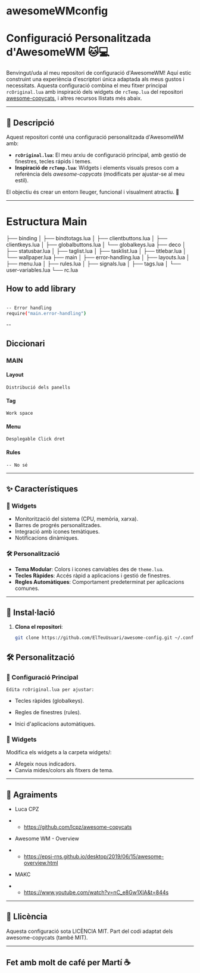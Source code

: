 # awesomeWMconfig

# Configuració Personalitzada d'AwesomeWM 🐱💻

Benvingut/uda al meu repositori de configuració d'AwesomeWM! Aquí estic construint una experiència d'escriptori única adaptada als meus gustos i necessitats. Aquesta configuració combina el meu fitxer principal `rcOriginal.lua` amb inspiració dels widgets de `rcTemp.lua` del repositori [awesome-copycats](https://github.com/lcpz/awesome-copycats), i altres recursos llistats més abaix.

---

## 📌 Descripció

Aquest repositori conté una configuració personalitzada d'AwesomeWM amb:
- **`rcOriginal.lua`**: El meu arxiu de configuració principal, amb gestió de finestres, tecles rápids i temes.
- **Inspiració de `rcTemp.lua`**: Widgets i elements visuals presos com a referència dels *awesome-copycats* (modificats per ajustar-se al meu estil).

El objectiu és crear un entorn lleuger, funcional i visualment atractiu. 🎨

---

# Estructura Main

├── binding
│   ├── bindtotags.lua
│   ├── clientbuttons.lua
│   ├── clientkeys.lua
│   ├── globalbuttons.lua
│   └── globalkeys.lua
├── deco
│   ├── statusbar.lua
│   ├── taglist.lua
│   ├── tasklist.lua
│   ├── titlebar.lua
│   └── wallpaper.lua
├── main
│   ├── error-handling.lua
│   ├── layouts.lua
│   ├── menu.lua
│   ├── rules.lua
│   ├── signals.lua
│   ├── tags.lua
│   └── user-variables.lua
└── rc.lua

## How to add library

```bash

-- Error handling
require("main.error-handling")
```
--
## Diccionari
### MAIN
#### Layout
    Distribució dels panells
#### Tag
    Work space
#### Menu
    Desplegable Click dret
#### Rules
    -- No sé
------

## ✨ Característiques

### 🧩 Widgets
- Monitorització del sistema (CPU, memòria, xarxa).
- Barres de progrés personalitzades.
- Integració amb icones temàtiques.
- Notificacions dinàmiques.

### 🛠️ Personalització
- **Tema Modular**: Colors i icones canviables des de `theme.lua`.
- **Tecles Ràpides**: Accés ràpid a aplicacions i gestió de finestres.
- **Regles Automàtiques**: Comportament predeterminat per aplicacions comunes.

---

## 🚀 Instal·lació

1. **Clona el repositori**:
   ```bash
   git clone https://github.com/ElTeuUsuari/awesome-config.git ~/.config/awesome

## 🛠️ Personalització
### 📝 Configuració Principal
    Edita rcOriginal.lua per ajustar:

- Tecles ràpides (globalkeys).

- Regles de finestres (rules).

- Inici d'aplicacions automàtiques.

### 🎁 Widgets
Modifica els widgets a la carpeta widgets/:

- Afegeix nous indicadors.
- Canvia mides/colors als fitxers de tema.

---

## 🤝 Agraiments
- Luca CPZ
 - - https://github.com/lcpz/awesome-copycats

- Awesome WM - Overview
 - - https://epsi-rns.github.io/desktop/2019/06/15/awesome-overview.html

- MAKC
 - - https://www.youtube.com/watch?v=nC_e8Gw1XlA&t=844s

---

## 📜 Llicència
Aquesta configuració sota LICÈNCIA MIT.
Part del codi adaptat dels awesome-copycats (també MIT).

---

## Fet amb molt de café per Martí ☕️


